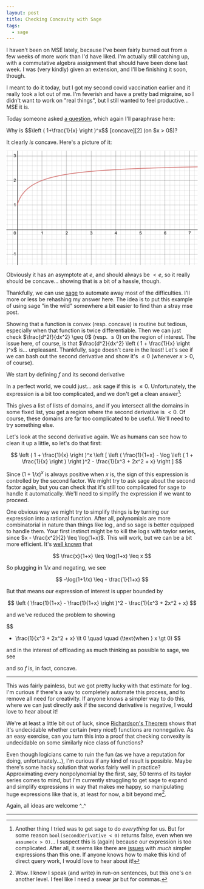 ```yaml
---
layout: post
title: Checking Concavity with Sage
tags:
  - sage
---
```


I haven't been on MSE lately, because I've been fairly burned out from a 
few weeks of more work than I'd have liked. I'm actually still catching up,
with a commutative algebra assignment that should have been done last week.
I was (very kindly) given an extension, and I'll be finishing it soon, though.

I meant to do it today, but I got my second covid vaccination earlier and it
really took a lot out of me. I'm feverish and have a pretty bad migraine, so
I didn't want to  work on "real things", but I still wanted to feel productive...
MSE it is.

Today someone asked [a question][1], which again I'll paraphrase here:

<div class=boxed markdown=1>
  Why is $$\left ( 1+\frac{1}{x} \right )^x$$ [concave][2] (on $x > 0$)?
</div>

It clearly _is_ concave. Here's a picture of it:

<img src="/assets/images/sage-concave/desmos.png">

Obviously it has an asymptote at $e$, and should always be $\lt e$, so 
it really should be concave... showing that is a bit of a hassle, though.

Thankfully, we can use [sage][3] to automate away most of the difficulties. I'll
more or less be rehashing my answer here. The idea is to put this example of
using sage "in the wild" somewhere a bit easier to find than a stray mse post.

Showing that a function is convex (resp. concave) is routine but tedious, 
especially when that function is twice differentiable. Then we can just check
$\frac{d^2f}{dx^2} \geq 0$ (resp. $\leq 0$) on the region of interest.
The issue here, of course, is that 
$\frac{d^2}{dx^2} \left ( 1 + \frac{1}{x} \right )^x$ is... unpleasant. 
Thankfully, sage doesn't care in the least! Let's see if we can bash out
the second derivative and show it's $\leq 0$ (whenever $x > 0$, of course).

We start by defining $f$ and its second derivative

<div class="linked_auto">
<script type="text/x-sage">
f(x) = (1+1/x)^x
secondDerivative = diff(f,x,2)
show(secondDerivative)
</script>
</div>

In a perfect world, we could just... ask sage if this is $\leq 0$. 
Unfortunately, the expression is a bit too complicated, and we don't get
a clean answer[^1]:

<div class="linked_auto">
<script type="text/x-sage">
solve(secondDerivative < 0, x)
</script>
</div>

This gives a list of lists of domains, and if you intersect all the domains
in some fixed list, you get a region where the second derivative is $\lt 0$.
Of course, these domains are far too complicated to be useful. We'll need to
try something else.

Let's look at the second derivative again. 
We as humans can see how to clean it up a little, so let's do that first:

$$
\left ( 1 + \frac{1}{x} \right )^x 
\left [
\left ( \frac{1}{1+x} - \log \left ( 1 + \frac{1}{x} \right ) \right )^2 -
\frac{1}{x^3 + 2x^2 + x}
\right ]
$$

Since $(1 + 1/x)^x$ is always positive when $x$ is, the sign of this expression
is controlled by the second factor. We might try to ask sage about the second
factor again, but you can check that it's still too complicated for sage to
handle it automatically. We'll need to simplify the expression if we want 
to proceed.

One obvious way we might try to simplify things is by turning our expression
into a rational function. After all, polynomials are more combinatorial 
in nature than things like $\log$, and so sage is better equipped to handle
them. Your first instinct might be to kill the $\log$s with taylor series, 
since $x - \frac{x^2}{2} \leq \log(1+x)$. This will work, but we can be a bit
more efficient. It's [well known][5] that 

$$
\frac{x}{1+x} \leq \log(1+x) \leq x
$$

So plugging in $1/x$ and negating, we see

$$
-\log(1+1/x) \leq - \frac{1}{1+x}
$$

But that means our expression of interest is upper bounded by

$$
\left ( \frac{1}{1+x} - \frac{1}{1+x} \right )^2 - \frac{1}{x^3 + 2x^2 + x}
$$

and we've reduced the problem to showing 

$$
- \frac{1}{x^3 + 2x^2 + x} \lt 0 \quad \quad (\text{when } x \gt 0)
$$

and in the interest of offloading as much thinking as possible to sage,
we see

<div class="linked_auto">
<script type="text/x-sage">
assume(x > 0)
bool(-1/(x^3 + 2*x^2 + x) < 0)
</script>
</div>

and so $f$ is, in fact, concave.

---

This was fairly painless, but we got pretty lucky with that estimate for 
$\log$. I'm curious if there's a way to completely automate this process,
and to remove all need for creativity. If anyone knows a simpler way to do
this, where we can just directly ask if the second derivative is negative,
I would love to hear about it!

We're at least a little bit out of luck, since [Richardson's Theorem][7]
shows that it's undecidable whether certain (very nice!) functions are 
nonnegative. As an easy exercise, can you turn this into a proof that
checking convexity is undecidable on some similarly nice class of functions?

Even though logicians came to ruin the fun 
(as we have a reputation for doing, unfortunately...), 
I'm curious if any kind of result is possible. Maybe there's some
hacky solution that works fairly well in practice?
Approximating every nonpolynomial by the first, say, 50 terms of its
taylor series comes to mind, but I'm currently struggling to get sage
to expand and simplify expressions in way that makes me happy, so 
manipulating huge expressions like that is, at least for now, a bit beyond me[^2].

Again, all ideas are welcome ^_^

---

[^1]:
    Another thing I tried was to get sage to do _everything_ for us. But for
    some reason `bool(secondDerivative < 0)` returns false, even when we
    `assume(x > 0)`... I suspect this is (again) because our expression is too
    complicated. After all, it seems like there are [issues][4] with _much_ 
    simpler expressions than this one. If anyone knows how to make this kind
    of direct query work, I would love to hear about it!

[^2]:
    Wow. I know I speak (and write) in run-on sentences, but this one's on
    another level. I feel like I need a swear jar but for commas.


[1]: https://math.stackexchange.com/q/4055724/655547
[2]: https://en.wikipedia.org/wiki/Concave_function
[3]: https://sagemath.org
[4]: https://ask.sagemath.org/question/42825/assumptions-and-inequalities/
[5]: https://math.stackexchange.com/q/324345/655547
[6]: http://web.mit.edu/~a_a_a/Public/Publications/convexity_nphard.pdf
[7]: https://en.wikipedia.org/wiki/Richardson%27s_theorem
